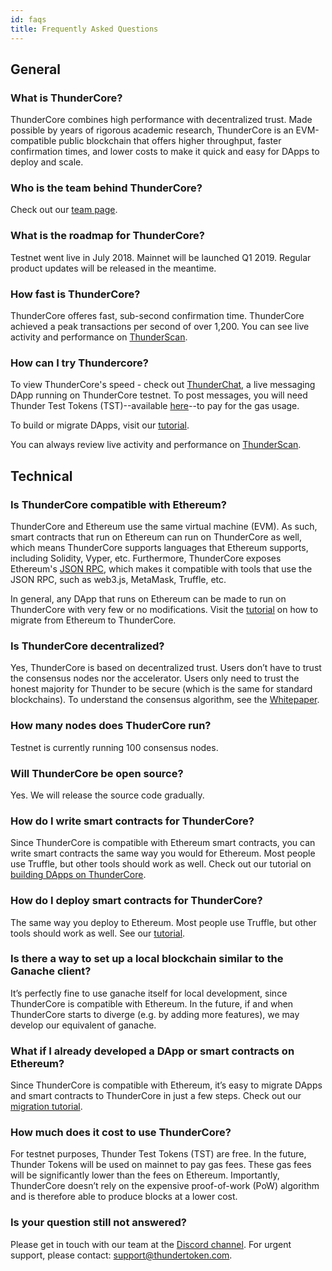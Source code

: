 ```yaml
---
id: faqs
title: Frequently Asked Questions
---
```


## General 

### What is ThunderCore?
ThunderCore combines high performance with decentralized trust. Made possible by years of rigorous academic research, ThunderCore is an EVM-compatible public blockchain that offers higher throughput, faster confirmation times, and lower costs to make it quick and easy for DApps to deploy and scale.

### Who is the team behind ThunderCore? 
Check out our [team page](https://thundercore.com/team). 

### What is the roadmap for ThunderCore? 
Testnet went live in July 2018. Mainnet will be launched Q1 2019. Regular product updates will be released in the meantime.

### How fast is ThunderCore? 
ThunderCore offeres fast, sub-second confirmation time. ThunderCore achieved a peak transactions per second of over 1,200. You can see live activity and performance on [ThunderScan](https://scan.thundercore.com).

### How can I try Thundercore? 
To view ThunderCore's speed - check out [ThunderChat](https://chat.thundercore.com), a live messaging DApp running on ThunderCore testnet. To post messages, you will need Thunder Test Tokens (TST)--available [here](https://faucet.thundercore.com)--to pay for the gas usage.

To build or migrate DApps, visit our [tutorial](migrate-to-thunder.md). 

You can always review live activity and performance on [ThunderScan](https://scan.thundercore.com).

## Technical 

### Is ThunderCore compatible with Ethereum? 
ThunderCore and Ethereum use the same virtual machine (EVM). As such, smart contracts that run on Ethereum can run on ThunderCore as well, which means ThunderCore supports languages that Ethereum supports, including Solidity, Vyper, etc.
Furthermore, ThunderCore exposes Ethereum's [JSON RPC](https://github.com/ethereum/wiki/wiki/JSON-RPC), which makes it compatible with tools that use the JSON RPC, such as web3.js, MetaMask, Truffle, etc.

In general, any DApp that runs on Ethereum can be made to run on ThunderCore with very few or no modifications. Visit the [tutorial](migrate-to-thunder.md) on how to migrate from Ethereum to ThunderCore.

### Is ThunderCore decentralized?
Yes, ThunderCore is based on decentralized trust. Users don’t have to trust the consensus nodes nor the accelerator. Users only need to trust the honest majority for Thunder to be secure (which is the same for standard blockchains). To understand the consensus algorithm, see the [Whitepaper](https://docs.thundercore.com/thunder-whitepaper.pdf).

### How many nodes does ThuderCore run? 
Testnet is currently running 100 consensus nodes.

### Will ThunderCore be open source? 
Yes. We will release the source code gradually.

### How do I write smart contracts for ThunderCore? 
Since ThunderCore is compatible with Ethereum smart contracts, you can write smart contracts the same way you would for Ethereum. Most people use Truffle, but other tools should work as well. Check out our tutorial on [building DApps on ThunderCore](build_a_dapp_on_thundercore_testnet.md).

### How do I deploy smart contracts for ThunderCore? 
The same way you deploy to Ethereum. Most people use Truffle, but other tools should work as well. See our [tutorial](migrate-to-thunder.md). 

### Is there a way to set up a local blockchain similar to the Ganache client? 
It’s perfectly fine to use ganache itself for local development, since ThunderCore is compatible with Ethereum. In the future, if and when ThunderCore starts to diverge (e.g. by adding more features), we may develop our equivalent of ganache.

### What if I already developed a DApp or smart contracts on Ethereum? 
Since ThunderCore is compatible with Ethereum, it’s easy to migrate DApps and smart contracts to ThunderCore in just a few steps. Check out our [migration tutorial](migrate-to-thunder.md). 

### How much does it cost to use ThunderCore? 
For testnet purposes, Thunder Test Tokens (TST) are free. In the future, Thunder Tokens will be used on mainnet to pay gas fees. These gas fees will be significantly lower than the fees on Ethereum. Importantly, ThunderCore doesn’t rely on the expensive proof-of-work (PoW) algorithm and is therefore able to produce blocks at a lower cost.

### Is your question still not answered? 
Please get in touch with our team at the [Discord channel](https://discord.gg/5EbxXfw). For urgent support, please contact: [support@thundertoken.com](mailto:support@thundertoken.com).

